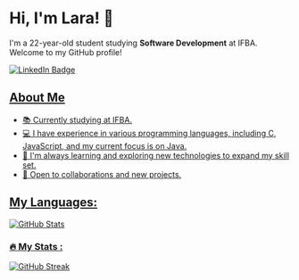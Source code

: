 # Hi, I'm Lara! 👋

I'm a 22-year-old student studying **Software Development** at IFBA. Welcome to my GitHub profile!
<div id="badges">
  <a href="https://www.linkedin.com/in/lara-rodrigues-9449041b9/">
    <img src="https://img.shields.io/badge/LinkedIn-blue?style=for-the-badge&logo=linkedin&logoColor=white" alt="LinkedIn Badge"/>

## About Me
- 📚 Currently studying at IFBA.
- 💻 I have experience in various programming languages, including C, JavaScript, and my current focus is on Java.
- 🌱 I'm always learning and exploring new technologies to expand my skill set.
- 🤝 Open to collaborations and new projects.
## My Languages:
![GitHub Stats](https://github-readme-stats.vercel.app/api/top-langs/?username=LRz00&layout=compact)

### :fire: My Stats :
[![GitHub Streak](https://github-readme-streak-stats.herokuapp.com?user=LRz00&theme=radical)](https://git.io/streak-stats)

<!---
LRz00/LRz00 is a ✨ special ✨ repository because its `README.md` (this file) appears on your GitHub profile.
You can click the Preview link to take a look at your changes.
--->
